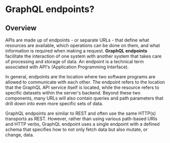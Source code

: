 # GraphQL endpoints?

## Overview

APIs are made up of endpoints - or separate URLs - that define what resources are available, which operations can be done on them, and what information is required when making a request. **GraphQL endpoints** facilitate the interaction of one system with another system that takes care of processing and storage of data. An endpoint is a technical term associated with API's (Application Programming Interface).

In general, endpoints are the location where two software programs are allowed to communicate with each other. The endpoint refers to the location that the GraphQL API service itself is located, while the resource refers to specific datasets within the server's backend. Beyond these two components, many URLs will also contain queries and path parameters that drill down into even more specific sets of data.

GraphQL endpoints are similar to REST and often use the same HTTP(s) transports as REST. However, rather than using various path-based URIs and HTTP verbs, GraphQL endpoint uses a single endpoint with a defined schema that specifies how to not only fetch data but also mutate, or change, data.
